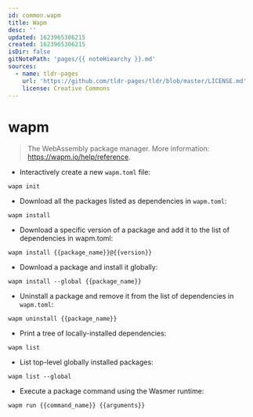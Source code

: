 ```yaml
---
id: common.wapm
title: Wapm
desc: ''
updated: 1623965306215
created: 1623965306215
isDir: false
gitNotePath: 'pages/{{ noteHiearchy }}.md'
sources:
  - name: tldr-pages
    url: 'https://github.com/tldr-pages/tldr/blob/master/LICENSE.md'
    license: Creative Commons
---
```

# wapm

> The WebAssembly package manager.
> More information: <https://wapm.io/help/reference>.

- Interactively create a new `wapm.toml` file:

`wapm init`

- Download all the packages listed as dependencies in `wapm.toml`:

`wapm install`

- Download a specific version of a package and add it to the list of dependencies in wapm.toml:

`wapm install {{package_name}}@{{version}}`

- Download a package and install it globally:

`wapm install --global {{package_name}}`

- Uninstall a package and remove it from the list of dependencies in `wapm.toml`:

`wapm uninstall {{package_name}}`

- Print a tree of locally-installed dependencies:

`wapm list`

- List top-level globally installed packages:

`wapm list --global`

- Execute a package command using the Wasmer runtime:

`wapm run {{command_name}} {{arguments}}`


